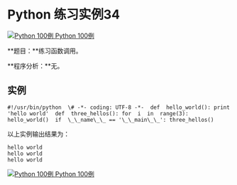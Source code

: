 Python 练习实例34
=============

 [![Python 100例](../images/up.gif) Python 100例](python-100-examples.html)

**题目：**练习函数调用。

**程序分析：**无。

实例
--
```
#!/usr/bin/python  \# -*- coding: UTF-8 -*-  def  hello_world(): print  'hello world'  def  three_hellos(): for  i  in  range(3): hello_world()  if  \_\_name\_\_ == '\_\_main\_\_': three_hellos()
```
以上实例输出结果为：
```
hello world
hello world
hello world
```
 [![Python 100例](../images/up.gif) Python 100例](python-100-examples.html)